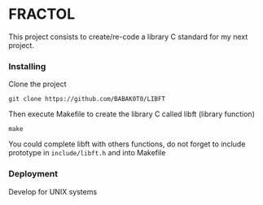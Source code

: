 # FRACTOL

This project consists to create/re-code a library C standard for my next project.

### Installing

Clone the project

```
git clone https://github.com/BABAK0T0/LIBFT
```

Then execute Makefile to create the library C called libft (library function)

```
make
```
You could complete libft with others functions, do not forget to include prototype in `include/libft.h` and into Makefile

### Deployment

Develop for UNIX systems
